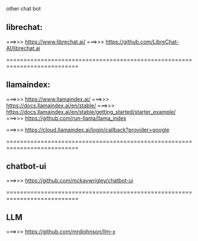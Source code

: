 other chat bot

## librechat:

===>>> https://www.librechat.ai/
===>>> https://github.com/LibreChat-AI/librechat.ai


===========================================================================

## llamaindex:

===>>> https://www.llamaindex.ai/
===>>> https://docs.llamaindex.ai/en/stable/
===>>> https://docs.llamaindex.ai/en/stable/getting_started/starter_example/
===>>> https://github.com/run-llama/llama_index


===>>> https://cloud.llamaindex.ai/login/callback?provider=google


===========================================================================

## chatbot-ui

===>>> https://github.com/mckaywrigley/chatbot-ui


===========================================================================

## LLM

===>>> https://github.com/mrdjohnson/llm-x



